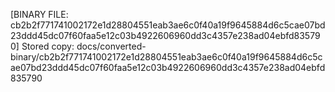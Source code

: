 [BINARY FILE: cb2b2f771741002172e1d28804551eab3ae6c0f40a19f9645884d6c5cae07bd23ddd45dc07f60faa5e12c03b4922606960dd3c4357e238ad04ebfd835790]
Stored copy: docs/converted-binary/cb2b2f771741002172e1d28804551eab3ae6c0f40a19f9645884d6c5cae07bd23ddd45dc07f60faa5e12c03b4922606960dd3c4357e238ad04ebfd835790

